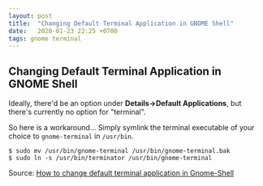 ```yaml
---
layout: post
title:  "Changing Default Terminal Application in GNOME Shell"
date:   2020-01-23 22:25 +0700
tags: gnome terminal
---
```

## Changing Default Terminal Application in GNOME Shell

Ideally, there'd be an option under **Details->Default Applications**, but there's currently no option for "terminal".

So here is a workaround...
Simply symlink the terminal executable of your choice to `gnome-terminal` in `/usr/bin`.

```
$ sudo mv /usr/bin/gnome-terminal /usr/bin/gnome-terminal.bak
$ sudo ln -s /usr/bin/terminator /usr/bin/gnome-terminal
```

Source: [How to change default terminal application in Gnome-Shell](https://askubuntu.com/questions/749832/how-to-change-default-terminal-application-in-gnome-shell#751146)
